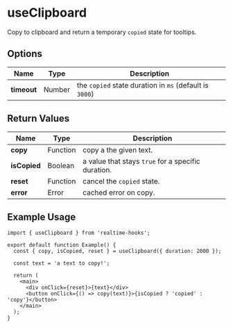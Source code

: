 # useClipboard

Copy to clipboard and return a temporary `copied` state for tooltips.

## Options

| Name        | Type   | Description                                             |
| ----------- | ------ | ------------------------------------------------------- |
| **timeout** | Number | the `copied` state duration in `ms` (default is `3000`) |

## Return Values

| Name         | Type     | Description                                        |
| ------------ | -------- | -------------------------------------------------- |
| **copy**     | Function | copy a the given text.                             |
| **isCopied** | Boolean  | a value that stays `true` for a specific duration. |
| **reset**    | Function | cancel the `copied` state.                         |
| **error**    | Error    | cached error on copy.                              |

## Example Usage

```tsx
import { useClipboard } from 'realtime-hooks';

export default function Example() {
  const { copy, isCopied, reset } = useClipboard({ duration: 2000 });

  const text = 'a text to copy!';

  return (
    <main>
      <div onClick={reset}>{text}</div>
      <button onClick={() => copy(text)}>{isCopied ? 'copied' : 'copy'}</button>
    </main>
  );
}
```
